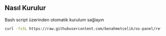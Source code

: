 ## Nasıl Kurulur

Bash script üzerinden otomatik kurulum sağlayın
 ```bash
curl -fsSL https://raw.githubusercontent.com/benahmetcelik/os-panel/refs/heads/main/install.sh | bash
 ```
